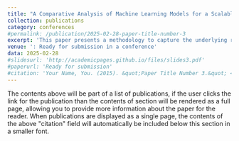 ```yaml
---
title: "A Comparative Analysis of Machine Learning Models for a Scalable Electrical Model-Free Voltage Calculation Methodology"
collection: publications
category: conferences
#permalink: /publication/2025-02-28-paper-title-number-3
excerpt: 'This paper presents a methodology to capture the underlying relationships among historical smart meter data (P, Q, and V) and the corresponding low-voltage (LV) network. The research include a comprehensive analysis and comparison of three machine learning (ML) models: Random Forest Regression, XGBoost, and Artificial Neural Networks (ANN).'
venue: ': Ready for submission in a conference'
data: 2025-02-28
#slidesurl: 'http://academicpages.github.io/files/slides3.pdf'
#paperurl: 'Ready for submission'
#citation: 'Your Name, You. (2015). &quot;Paper Title Number 3.&quot; <i>Journal 1</i>. 1(3).'
---
```


The contents above will be part of a list of publications, if the user clicks the link for the publication than the contents of section will be rendered as a full page, allowing you to provide more information about the paper for the reader. When publications are displayed as a single page, the contents of the above "citation" field will automatically be included below this section in a smaller font.

